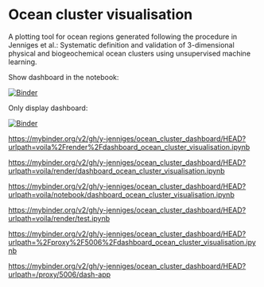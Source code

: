 # Ocean cluster visualisation

A plotting tool for ocean regions generated following the procedure in Jenniges et al.: Systematic definition and validation of 3-dimensional physical and biogeochemical ocean clusters using unsupervised machine learning. 


Show dashboard in the notebook:

[![Binder](https://mybinder.org/badge_logo.svg)](https://mybinder.org/v2/gh/y-jenniges/ocean_cluster_dashboard/HEAD?filepath=dashboard_ocean_cluster_visualisation.ipynb)

Only display dashboard:

[![Binder](https://mybinder.org/badge.svg)](https://mybinder.org/v2/gh/y-jenniges/ocean_cluster_dashboard/HEAD?urlpath=apps%2Fdashboard_ocean_cluster_visualisation.ipynb)

 https://mybinder.org/v2/gh/y-jenniges/ocean_cluster_dashboard/HEAD?urlpath=voila%2Frender%2Fdashboard_ocean_cluster_visualisation.ipynb
 
 https://mybinder.org/v2/gh/y-jenniges/ocean_cluster_dashboard/HEAD?urlpath=voila/render/dashboard_ocean_cluster_visualisation.ipynb

  https://mybinder.org/v2/gh/y-jenniges/ocean_cluster_dashboard/HEAD?urlpath=voila/notebook/dashboard_ocean_cluster_visualisation.ipynb


  https://mybinder.org/v2/gh/y-jenniges/ocean_cluster_dashboard/HEAD?urlpath=voila/render/test.ipynb

https://mybinder.org/v2/gh/y-jenniges/ocean_cluster_dashboard/HEAD?urlpath=%2Fproxy%2F5006%2Fdashboard_ocean_cluster_visualisation.ipynb

https://mybinder.org/v2/gh/y-jenniges/ocean_cluster_dashboard/HEAD?urlpath=/proxy/5006/dash-app
